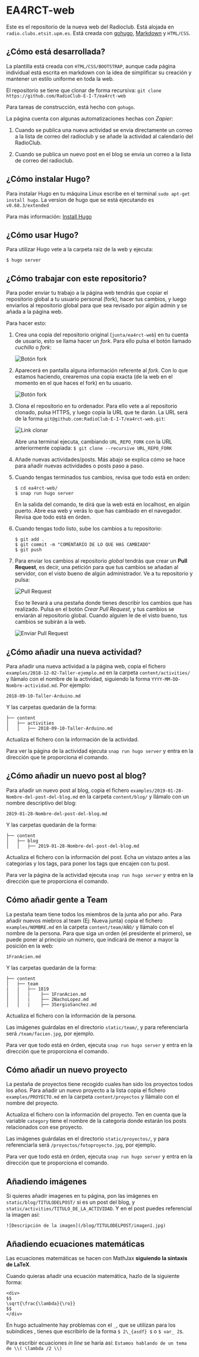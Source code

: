 # EA4RCT-web

Este es el repositorio de la nueva web del Radioclub. Está alojada en `radio.clubs.etsit.upm.es`. Está creada con [gohugo](https://gohugo.io/), [Markdown](http://es.wikipedia.org/wiki/Markdown) y `HTML/CSS`.

## ¿Cómo está desarrollada?

La plantilla está creada con `HTML/CSS/BOOTSTRAP`, aunque cada página individual está escrita en markdown con la idea de simplificar su creación y mantener un estilo uniforme en toda la web.

El repositorio se tiene que clonar de forma recursiva: `git clone https://github.com/RadioClub-E-I-T/ea4rct-web`

Para tareas de construcción, está hecho con `gohugo`.

La página cuenta con algunas automatizaciones hechas con *Zapier*:

1. Cuando se publica una nueva actividad se envia directamente un correo a la lista de correo del radioclub y se añade la actividad al calendario del RadioClub.

2. Cuando se publica un nuevo post en el blog se envia un correo a la lista de correo del radioclub.

## ¿Cómo instalar Hugo?

Para instalar Hugo en tu máquina Linux escribe en el terminal `sudo apt-get install hugo`. La version de hugo que se está ejecutando es `v0.68.3/extended`

Para más información: [Install Hugo](https://gohugo.io/getting-started/installing/)

## ¿Cómo usar Hugo?

Para utilizar Hugo vete a la carpeta raiz  de la web y ejecuta:

```
$ hugo server
```

## ¿Cómo trabajar con este repositorio?

Para poder enviar tu trabajo a la página web tendrás que copiar el repositorio global a tu usuario personal (fork), hacer tus cambios, y luego enviarlos al repositorio global para que sea revisado por algún admin y se añada a la página web.

Para hacer esto:

1. Crea una copia del repositorio original (`junta/ea4rct-web`) en tu cuenta de usuario, esto se llama hacer un *fork*. Para ello pulsa el botón llamado *cuchillo* o *fork*:

    ![Botón fork](./static/man/fork.png)

2. Aparecerá en pantalla alguna información referente al *fork*. Con lo que estamos haciendo, crearemos una copia exacta (de la web en el momento en el que haces el fork) en tu usuario.

    ![Botón fork](./static/man/fork2.png)

3. Clona el repositorio en tu ordenador. Para ello vete a al repositorio clonado, pulsa HTTPS, y luego copia la URL que te darán. La URL será de la forma `git@github.com:RadioClub-E-I-T/ea4rct-web.git`:

    ![Link clonar](./static/man/clone1.png)

    Abre una terminal ejecuta, cambiando `URL_REPO_FORK` con la URL anteriormente copiada:
    `$ git clone --recursive URL_REPO_FORK`
4. Añade nuevas actividades/posts. Más abajo se explica cómo se hace para añadir nuevas actividades o posts paso a paso.
5. Cuando tengas terminados tus cambios, revisa que todo está en orden:
    ```
    $ cd ea4rct-web/
    $ snap run hugo server
    ```
    En la salida del comando, te dirá que la web está en localhost, en algún puerto. Abre esa web y verás lo que has cambiado en el navegador. Revisa que todo está en órden.
6. Cuando tengas todo listo, sube los cambios a tu repositorio:
    ```
    $ git add .
    $ git commit -m "COMENTARIO DE LO QUE HAS CAMBIADO"
    $ git push
    ```
7. Para enviar los cambios al repositorio *global* tendrás que crear un **Pull Request**, es decir, una petición para que tus cambios se añadan al servidor, con el visto bueno de algún administrador. Ve a tu repositorio y pulsa:

    ![Pull Request](./static/man/PR.png)

    Eso te llevará a una pestaña donde tienes describir los cambios que has realizado. Pulsa en el botón *Crear Pull Request*, y tus cambios se enviarán al repositorio global. Cuando alguien le de el visto bueno, tus cambios se subirán a la web.

    ![Enviar Pull Request](./static/man/PR2.png)

## ¿Cómo añadir una nueva actividad?

Para añadir una nueva actividad a la página web, copia el fichero `examples/2018-12-02-Taller-ejemplo.md` en la carpeta `content/activities/` y llámalo con el nombre de la actividad, siguiendo la forma `YYYY-MM-DD-Nombre-actividad.md`. Por ejemplo:

```
2018-09-10-Taller-Arduino.md
```

Y las carpetas quedarán de la forma:

```
├── content
│   ├── activities
│   │   ├── 2018-09-10-Taller-Arduino.md
```

Actualiza el fichero con la información de la actividad.

Para ver la página de la actividad ejecuta `snap run hugo server` y entra en la dirección que te proporciona el comando.

## ¿Cómo añadir un nuevo post al blog?

Para añadir un nuevo post al blog, copia el fichero `examples/2019-01-28-Nombre-del-post-del-blog.md` en la carpeta `content/blog/` y llámalo con un nombre descriptivo del blog:

```
2019-01-28-Nombre-del-post-del-blog.md
```

Y las carpetas quedarán de la forma:

```
├── content
│   ├── blog
│   │   ├── 2019-01-28-Nombre-del-post-del-blog.md
```

Actualiza el fichero con la información del post. Echa un vistazo antes a las categorias y los tags, para poner los tags que encajen con tu post.

Para ver la página de la actividad ejecuta `snap run hugo server` y entra en la dirección que te proporciona el comando.

## Cómo añadir gente a Team

La pestaña team tiene todos los miembros de la junta año por año. Para añadir nuevos miebros al team (Ej: Nueva junta) copia el fichero `examples/NOMBRE.md` en la carpeta `content/team/AÑO/` y llámalo con el nombre de la persona. Para que siga un orden (el presidente el primero), se puede poner al principio un número, que indicará de menor a mayor la posición en la web:

```
1FranAcien.md
```

Y las carpetas quedarán de la forma:

```
├── content
│   ├── team
|   |   ├── 1819
│   │   |    ├── 1FranAcien.md
│   │   |    ├── 2NachoLopez.md
│   │   |    ├── 3SergioSanchez.md
```

Actualiza el fichero con la información de la persona.

Las imágenes guárdalas en el directorio `static/team/`, y para referenciarla será `/team/facien.jpg`, por ejemplo.

Para ver que todo está en órden, ejecuta `snap run hugo server` y entra en la dirección que te proporciona el comando.

## Cómo añadir un nuevo proyecto

La pestaña de proyectos tiene recogido cuales han sido los proyectos todos los años. Para añadir un nuevo proyecto a la lista copia el fichero `examples/PROYECTO.md` en la carpeta `content/proyectos` y llámalo con el nombre del proyecto.

Actualiza el fichero con la información del proyecto. Ten en cuenta que la variable `category` tiene el nombre de la categoría donde estarán los posts relacionados con ese proyecto.

Las imágenes guárdalas en el directorio `static/proyectos/`, y para referenciarla será `/proyectos/fotoproyecto.jpg`, por ejemplo.

Para ver que todo está en órden, ejecuta `snap run hugo server` y entra en la dirección que te proporciona el comando.

## Añadiendo imágenes

Si quieres añadir imagenes en tu página, pon las imágenes en `static/blog/TITULODELPOST/` si es un post del blog, y `static/activities/TITULO_DE_LA_ACTIVIDAD`. Y en el post puedes referencial la imagen así:

```
![Descripción de la imagen](/blog/TITULODELPOST/imagen1.jpg)
```


## Añadiendo ecuaciones matemáticas

Las ecuaciones matemáticas se hacen con MathJax **siguiendo la sintaxis de LaTeX**.

Cuando quieras añadir una ecuación matemática, hazlo de la siguiente forma:

```
<div>
$$
\sqrt{\frac{\lambda}{\ro}}
$$
</div>
```

En hugo actualmente hay problemas con el `_`, que se utilizan para los subíndices , tienes que escribirlo de la forma `$ 2\_{asdf} $` o `$ var_ 2$`.

Para escribir ecuaciones *in line* se haría así: `Estamos hablando de un tema de \\( \lambda /2 \\)`
